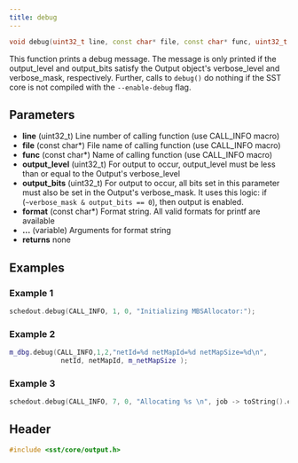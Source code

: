 ```yaml
---
title: debug
---
```

```cpp
void debug(uint32_t line, const char* file, const char* func, uint32_t output_level, uint32_t output_bits, const char* format, ...) const;
```

This function prints a debug message. The message is only printed if the output_level and output_bits satisfy the Output object's verbose_level and verbose_mask, respectively. Further, calls to `debug()` do nothing if the SST core is not compiled with the `--enable-debug` flag.

## Parameters
* **line** (uint32_t) Line number of calling function (use CALL_INFO macro)
* **file** (const char*) File name of calling function (use CALL_INFO macro)
* **func** (const char*) Name of calling function (use CALL_INFO macro)
* **output_level** (uint32_t) For output to occur, output_level must be less than or equal to the Output's verbose_level
* **output_bits** (uint32_t) For output to occur, all bits set in this parameter must also be set in the Output's verbose_mask. It uses this logic: if (`~verbose_mask & output_bits == 0`), then output is enabled.
* **format** (const char*) Format string. All valid formats for printf are available
* **...** (variable) Arguments for format string
* **returns** none

## Examples

### Example 1
```cpp
schedout.debug(CALL_INFO, 1, 0, "Initializing MBSAllocator:");
```

### Example 2
```cpp
m_dbg.debug(CALL_INFO,1,2,"netId=%d netMapId=%d netMapSize=%d\n",
             netId, netMapId, m_netMapSize );
```

### Example 3
```cpp
schedout.debug(CALL_INFO, 7, 0, "Allocating %s \n", job -> toString().c_str());
```

## Header
```cpp
#include <sst/core/output.h>
```